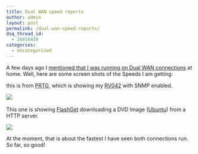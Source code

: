 ```yaml
---
title: Dual WAN speed reports
author: admin
layout: post
permalink: /dual-wan-speed-reports/
dsq_thread_id:
  - 26016439
categories:
  - Uncategorized
---
```

A few days ago I [mentioned that I was running on Dual WAN connections][1] at home. Well, here are some screen shots of the Speeds I am getting:

this is from [PRTG][2], which is showing my [RV042][3] with SNMP enabled. 

![][4]&nbsp;

This one is showing [FlashGet][5] downloading a DVD Image ([Ubuntu][6]) from a HTTP server.

![][7] 

At the moment, that is about the fastest I have seen both connections run. So far, so good!

 [1]: http://blog.lotas-smartman.net/archive/2008/02/20/dual-wan-connections-rock.aspx
 [2]: http://www.paessler.com/prtg
 [3]: http://blog.lotas-smartman.net/archive/tags/RV042/default.aspx
 [4]: http://images.lotas-smartman.net/image.ashx?id=655dec1c-88c3-4916-a569-7b3269e3f641
 [5]: http://en.wikipedia.org/wiki/FlashGet
 [6]: http://www.ubuntu.com
 [7]: http://images.lotas-smartman.net/image.ashx?id=096dea8d-dc81-42d3-aac7-d453d79f4bad